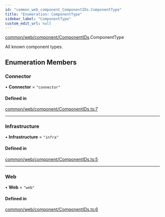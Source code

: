 ```yaml
---
id: "common_web_component_ComponentIDs.ComponentType"
title: "Enumeration: ComponentType"
sidebar_label: "ComponentType"
custom_edit_url: null
---
```


[common/web/component/ComponentIDs](../modules/common_web_component_ComponentIDs.md).ComponentType

All known component types.

## Enumeration Members

### Connector

• **Connector** = ``"connector"``

#### Defined in

[common/web/component/ComponentIDs.ts:7](https://github.com/Soroush9978/rds-ng/blob/5673246/src/common/web/component/ComponentIDs.ts#L7)

___

### Infrastructure

• **Infrastructure** = ``"infra"``

#### Defined in

[common/web/component/ComponentIDs.ts:5](https://github.com/Soroush9978/rds-ng/blob/5673246/src/common/web/component/ComponentIDs.ts#L5)

___

### Web

• **Web** = ``"web"``

#### Defined in

[common/web/component/ComponentIDs.ts:6](https://github.com/Soroush9978/rds-ng/blob/5673246/src/common/web/component/ComponentIDs.ts#L6)
